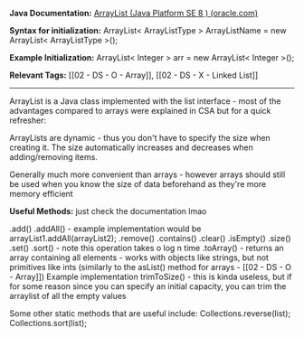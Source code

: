 
**Java Documentation:** [ArrayList (Java Platform SE 8 ) (oracle.com)](https://docs.oracle.com/javase/8/docs/api/java/util/ArrayList.html)

**Syntax for initialization:** ArrayList< ArrayListType > ArrayListName = new ArrayList< ArrayListType >();

**Example Initialization:** ArrayList< Integer > arr = new ArrayList< Integer >();

**Relevant Tags:** [[02 - DS - O - Array]], [[02 - DS - X - Linked List]]

-----

ArrayList is a Java class implemented with the list interface - most of the advantages compared to arrays were explained in CSA but for a quick refresher:

ArrayLists are dynamic - thus you don't have to specify the size when creating it. The size automatically increases and decreases when adding/removing items.

Generally much more convenient than arrays - however arrays should still be used when you know the size of data beforehand as they're more memory efficient

**Useful Methods:**
just check the documentation lmao

.add()
.addAll() - example implementation would be arrayList1.addAll(arrayList2);
.remove()
.contains()
.clear()
.isEmpty()
.size()
.set()
.sort() - note this operation takes o log n time
.toArray() - returns an array containing all elements - works with objects like strings, but not primitives like ints (similarly to the asList() method for arrays - [[02 - DS - O - Array]])
Example implementation 
trimToSize() - this is kinda useless, but if for some reason since you can specify an initial capacity, you can trim the arraylist of all the empty values

Some other static methods that are useful include:
Collections.reverse(list);
Collections.sort(list);